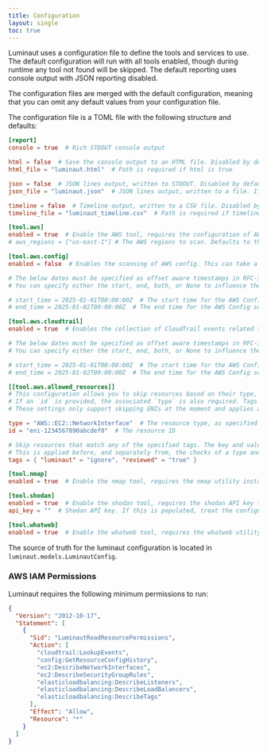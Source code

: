 ```yaml
---
title: Configuration
layout: single
toc: true
---
```


Luminaut uses a configuration file to define the tools and services to use. The default configuration will run with all tools enabled, though during runtime any tool not found will be skipped. The default reporting uses console output with JSON reporting disabled.

The configuration files are merged with the default configuration, meaning that you can omit any default values from your configuration file.

The configuration file is a TOML file with the following structure and defaults:

```toml
[report]
console = true  # Rich STDOUT console output

html = false  # Save the console output to an HTML file. Disabled by default.
html_file = "luminaut.html"  # Path is required if html is true

json = false  # JSON lines output, written to STDOUT. Disabled by default.
json_file = "luminaut.json"  # JSON lines output, written to a file. If omitted will write to stdout

timeline = false  # Timeline output, written to a CSV file. Disabled by default.
timeline_file = "luminaut_timeline.csv"  # Path is required if timeline is true

[tool.aws]
enabled = true  # Enable the AWS tool, requires the configuration of AWS credentials.
# aws_regions = ["us-east-1"] # The AWS regions to scan. Defaults to the region set in your AWS profile if none is supplied.

[tool.aws.config]
enabled = false  # Enables the scanning of AWS config. This can take a long time to run, as it scans all resource history. Disabled by default.

# The below dates must be specified as offset aware timestamps in RFC-3339 format, per https://toml.io/en/v1.0.0#offset-date-time.
# You can specify either the start, end, both, or None to influence the time period of the scan as desired.

# start_time = 2025-01-01T00:00:00Z  # The start time for the AWS Config scan. Defaults to no start time
# end_time = 2025-01-02T00:00:00Z  # The end time for the AWS Config scan. Defaults to no end time

[tool.aws.cloudtrail]
enabled = true  # Enables the collection of CloudTrail events related to discovered resources.

# The below dates must be specified as offset aware timestamps in RFC-3339 format, per https://toml.io/en/v1.0.0#offset-date-time
# You can specify either the start, end, both, or None to influence the time period of the scan as desired.

# start_time = 2025-01-01T00:00:00Z  # The start time for the AWS Config scan. Defaults to no start time
# end_time = 2025-01-02T00:00:00Z  # The end time for the AWS Config scan. Defaults to no end time

[[tool.aws.allowed_resources]]
# This configuration allows you to skip resources based on their type, ID, or tags.
# If an `id` is provided, the associated `type` is also required. Tags may be provided independently of the id and resource type.
# These settings only support skipping ENIs at the moment and applies across all scanned regions.

type = "AWS::EC2::NetworkInterface"  # The resource type, as specified by AWS
id = "eni-1234567890abcdef0"  # The resource ID

# Skip resources that match any of the specified tags. The key and value are case-sensitive.
# This is applied before, and separately from, the checks of a type and id. This is also applied across all scanned regions.
tags = { "luminaut" = "ignore", "reviewed" = "true" }

[tool.nmap]
enabled = true  # Enable the nmap tool, requires the nmap utility installed and on the system path. Enabled by default but will not run if nmap is not found on the path.

[tool.shodan]
enabled = true  # Enable the shodan tool, requires the shodan API key to be set in the configuration. Enabled by default, but will not run without an API key.
api_key = ""  # Shodan API key. If this is populated, treat the configuration file as a secret.

[tool.whatweb]
enabled = true  # Enable the whatweb tool, requires the whatweb utility installed and on the system path. Enabled by default, but will not run if whatweb is not found on the path.
```

The source of truth for the luminaut configuration is located in `luminaut.models.LuminautConfig`.

### AWS IAM Permissions

Luminaut requires the following minimum permissions to run:
```json
{
  "Version": "2012-10-17",
  "Statement": [
    {
      "Sid": "LuminautReadResourcePermissions",
      "Action": [
        "cloudtrail:LookupEvents",
        "config:GetResourceConfigHistory",
        "ec2:DescribeNetworkInterfaces",
        "ec2:DescribeSecurityGroupRules",
        "elasticloadbalancing:DescribeListeners",
        "elasticloadbalancing:DescribeLoadBalancers",
        "elasticloadbalancing:DescribeTags"
      ],
      "Effect": "Allow",
      "Resource": "*"
    }
  ]
}
```
